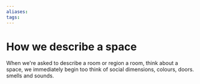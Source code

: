 ```yaml
---
aliases:
tags:
---
```


# How we describe a space

When we're asked to describe a room or region a room, think about a space, we immediately begin too think of social dimensions, colours, doors. smells and sounds.